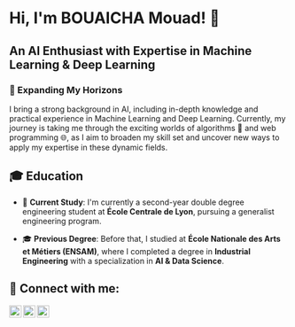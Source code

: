 




 <h1>Hi, I'm BOUAICHA Mouad! 👋</h1>
<h2>An AI Enthusiast with Expertise in Machine Learning & Deep Learning</h2>

<h3>🚀 Expanding My Horizons</h3>
I bring a strong background in AI, including in-depth knowledge and practical experience in Machine Learning and Deep Learning. Currently, my journey is taking me through the exciting worlds of algorithms 🧮 and web programming 🌐, as I aim to broaden my skill set and uncover new ways to apply my expertise in these dynamic fields.





## 🎓 Education

- 🏫 **Current Study**: I'm currently a second-year double degree engineering student at **École Centrale de Lyon**, pursuing a generalist engineering program.

- 🎓 **Previous Degree**: Before that, I studied at **École Nationale des Arts et Métiers (ENSAM)**, where I completed a degree in **Industrial Engineering** with a specialization in **AI & Data Science**.







<h2> 🤳 Connect with me:</h2>

[<img align="left" alt="[YourName] | Twitter" width="22px" src="https://cdn.jsdelivr.net/npm/simple-icons@v3/icons/twitter.svg" />][twitter]
[<img align="left" alt="[YourName] | LinkedIn" width="22px" src="https://cdn.jsdelivr.net/npm/simple-icons@v3/icons/linkedin.svg" />][linkedin]
[<img align="left" alt="[YourName] | Instagram" width="22px" src="https://cdn.jsdelivr.net/npm/simple-icons@v3/icons/instagram.svg" />][instagram]

[twitter]: [https://twitter.com/MouadBouaichaa]
[instagram]: [https://www.instagram.com/mouadbouaicha/]
[linkedin]: [https://www.linkedin.com/in/mouad-bouaicha-a4aaa0211]
